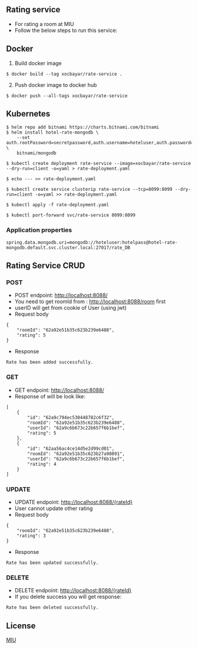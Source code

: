 ## Rating service
- For rating a room at MIU
- Follow the below steps to run this service:

## Docker

1. Build docker image
```
$ docker build --tag xocbayar/rate-service .
```
2. Push docker image to docker hub
```
$ docker push --all-tags xocbayar/rate-service
```

## Kubernetes
```
$ helm repo add bitnami https://charts.bitnami.com/bitnami
$ helm install hotel-rate-mongodb \
    --set auth.rootPassword=secretpassword,auth.username=hoteluser,auth.password=hotelpass,auth.database=rate_DB \
    bitnami/mongodb

$ kubectl create deployment rate-service --image=xocbayar/rate-service --dry-run=client -o=yaml > rate-deployment.yaml 

$ echo --- >> rate-deployment.yaml

$ kubectl create service clusterip rate-service --tcp=8099:8099 --dry-run=client -o=yaml >> rate-deployment.yaml

$ kubectl apply -f rate-deployment.yaml

$ kubectl port-forward svc/rate-service 8099:8099
```
### Application properties
```
spring.data.mongodb.uri=mongodb://hoteluser:hotelpass@hotel-rate-mongodb.default.svc.cluster.local:27017/rate_DB
```

## Rating Service CRUD

### POST
- POST endpoint: [ http://localhost:8088/]( http://localhost:8088/)
- You need to get roomId from :  [http://localhost:8088/room](http://localhost:8088/room) first
- userID will get from cookie of User (using jwt)
- Request body
```
{
    "roomId": "62a92e51b35c623b239e6488",
    "rating": 5
}
```
- Response
```
Rate has been added successfully.
```


### GET
- GET endpoint: [ http://localhost:8088/]( http://localhost:8088/)
- Response of will be look like:
```
[
    {
        "id": "62a9c794ec530448782c6f32",
        "roomId": "62a92e51b35c623b239e6488",
        "userId": "62a9c6b673c22b657f6b1bef",
        "rating": 5
    },
    {
        "id": "62aa56ac4ce14d5e2d99cd01",
        "roomId": "62a92e51b35c623b27a98091",
        "userId": "62a9c6b673c22b657f6b1bef",
        "rating": 4
    }
]
```
### UPDATE
- UPDATE endpoint: [ http://localhost:8088/{rateId}]( http://localhost:8088/62aa56ac4ce14d5e2d99cd01)
- User cannot update other rating
- Request body
```
{
    "roomId": "62a92e51b35c623b239e6488",
    "rating": 3
}
```
- Response
```
Rate has been updated successfully.
```

### DELETE
- DELETE endpoint: [ http://localhost:8088/{rateId}]( http://localhost:8088/62aa56ac4ce14d5e2d99cd01)
- If you delete success you will get response:
```
Rate has been deleted successfully.
```


## License
[MIU](https://gitlab.com/miu3/sa/big-project/-/tree/main)